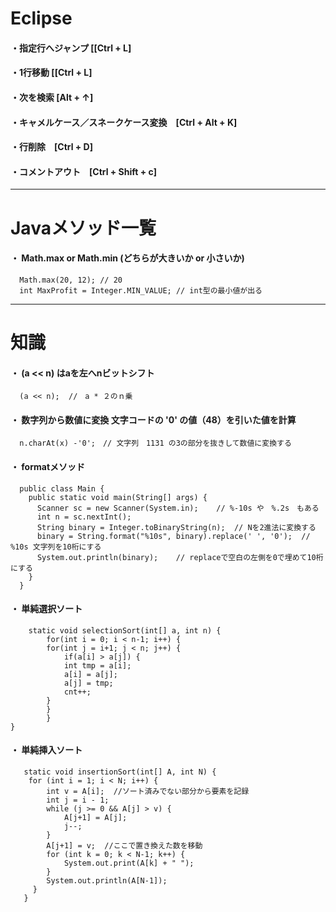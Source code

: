 # Eclipse

#### ・指定行へジャンプ [[Ctrl + L]  
#### ・1行移動 [[Ctrl + L]  
#### ・次を検索         [Alt + ↑]  
#### ・キャメルケース／スネークケース変換　[Ctrl + Alt + K]  
#### ・行削除　[Ctrl + D]  
#### ・コメントアウト　[Ctrl + Shift + c]  

---
# Javaメソッド一覧 
#### ・ Math.max or Math.min (どちらが大きいか or 小さいか)  
      Math.max(20, 12); // 20
      int MaxProfit = Integer.MIN_VALUE; // int型の最小値が出る
  
---
# 知識    
#### ・ (a << n)  はaを左へnビットシフト
      (a << n);  //　a * ２のｎ乗
  

#### ・ 数字列から数値に変換   文字コードの '0' の値（48）を引いた値を計算
      n.charAt(x) -'0';　// 文字列　1131 の3の部分を抜きして数値に変換する 
  

#### ・ formatメソッド
      public class Main {  
        public static void main(String[] args) {
          Scanner sc = new Scanner(System.in);    // %-10s や　%.2s　もある　
          int n = sc.nextInt();
          String binary = Integer.toBinaryString(n);  // Nを2進法に変換する
          binary = String.format("%10s", binary).replace(' ', '0');  // %10s 文字列を10桁にする
          System.out.println(binary);    // replaceで空白の左側を0で埋めて10桁にする
        }
      }  
 
 
#### ・ 単純選択ソート
        static void selectionSort(int[] a, int n) {
            for(int i = 0; i < n-1; i++) {
	        for(int j = i+1; j < n; j++) {
	            if(a[i] > a[j]) {
		        int tmp = a[i];
		        a[i] = a[j];
		        a[j] = tmp;
		        cnt++;
		    }
	        }
            }
	}


#### ・ 単純挿入ソート
       static void insertionSort(int[] A, int N) {
        for (int i = 1; i < N; i++) {
            int v = A[i];  //ソート済みでない部分から要素を記録
            int j = i - 1;
            while (j >= 0 && A[j] > v) {
                A[j+1] = A[j];
                j--;
            }
            A[j+1] = v;  //ここで置き換えた数を移動
            for (int k = 0; k < N-1; k++) {
                System.out.print(A[k] + " ");
            }
            System.out.println(A[N-1]);
         }
       }

